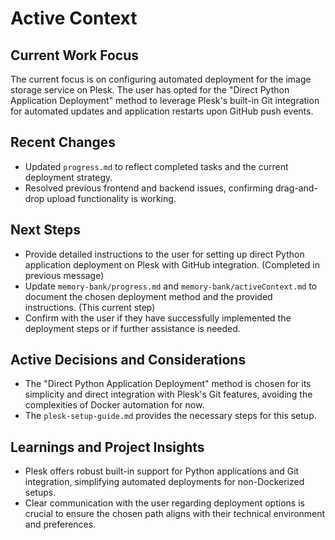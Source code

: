 # Active Context

## Current Work Focus
The current focus is on configuring automated deployment for the image storage service on Plesk. The user has opted for the "Direct Python Application Deployment" method to leverage Plesk's built-in Git integration for automated updates and application restarts upon GitHub push events.

## Recent Changes
- Updated `progress.md` to reflect completed tasks and the current deployment strategy.
- Resolved previous frontend and backend issues, confirming drag-and-drop upload functionality is working.

## Next Steps
- Provide detailed instructions to the user for setting up direct Python application deployment on Plesk with GitHub integration. (Completed in previous message)
- Update `memory-bank/progress.md` and `memory-bank/activeContext.md` to document the chosen deployment method and the provided instructions. (This current step)
- Confirm with the user if they have successfully implemented the deployment steps or if further assistance is needed.

## Active Decisions and Considerations
- The "Direct Python Application Deployment" method is chosen for its simplicity and direct integration with Plesk's Git features, avoiding the complexities of Docker automation for now.
- The `plesk-setup-guide.md` provides the necessary steps for this setup.

## Learnings and Project Insights
- Plesk offers robust built-in support for Python applications and Git integration, simplifying automated deployments for non-Dockerized setups.
- Clear communication with the user regarding deployment options is crucial to ensure the chosen path aligns with their technical environment and preferences.
